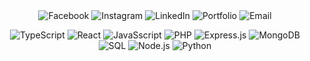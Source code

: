 <div align="center">
  <!-- Facebook -->
  <a href="https://facebook.com/profile.php?id=100093050435995" target="_blank" style="text-decoration: none;">
    <img src="https://img.shields.io/badge/Facebook-1877F2?style=for-the-badge&logo=facebook&logoColor=white&color=720e9e" alt="Facebook" style="border: none; padding: 0;"/>
  </a>

  <!-- Instagram -->
  <a href="https://instagram.com/yourprofile" target="_blank" style="text-decoration: none;">
    <img src="https://img.shields.io/badge/Instagram-E4405F?style=for-the-badge&logo=instagram&logoColor=white&color=662d91" alt="Instagram" style="border: none; padding: 0;"/>
  </a>

  <!-- LinkedIn -->
  <a href="https://linkedin.com/in/bryanlomerio" target="_blank" style="text-decoration: none;">
    <img src="https://img.shields.io/badge/LinkedIn-0A66C2?style=for-the-badge&logo=linkedin&logoColor=white&color=4B0082" alt="LinkedIn" style="border: none; padding: 0;"/>
  </a>

  <!-- Portfolio -->
  <a href="https://lomerio.cloud" target="_blank" style="text-decoration: none;">
    <img src="https://img.shields.io/badge/Portfolio-000000?style=for-the-badge&logo=About&logoColor=white&color=4B0082" alt="Portfolio" style="border: none; padding: 0;"/>
  </a>

  <!-- Email -->
  <a href="mailto:bryanlomerioanino@gmail.com" target="_blank" style="text-decoration: none;">
    <img src="https://img.shields.io/badge/Email-D14836?style=for-the-badge&logo=gmail&logoColor=white&color=4B0082" alt="Email" style="border: none; padding: 0;"/>
  </a>
</div>
<div align="center">
  
  ![TypeScript](https://img.shields.io/badge/TypeScript-007ACC?style=for-the-badge&logo=typescript&logoColor=white&color=4B0082)
  ![React](https://img.shields.io/badge/React-61DAFB?style=for-the-badge&logo=react&logoColor=white&color=4B0082)
  ![JavaSscript](https://img.shields.io/badge/JavaScript-F7DF1E?style=for-the-badge&logo=javascript&logoColor=white&color=4B0082)
  ![PHP](https://img.shields.io/badge/PHP-777BB4?style=for-the-badge&logo=php&logoColor=white&color=4B0082)
  ![Express.js](https://img.shields.io/badge/Express.js-404D59?style=for-the-badge&logo=express&logoColor=white&color=4B0082)
  ![MongoDB](https://img.shields.io/badge/MongoDB-47A248?style=for-the-badge&logo=mongodb&logoColor=white&color=4B0082)
  ![SQL](https://img.shields.io/badge/SQL-4479A1?style=for-the-badge&logo=sql&logoColor=white&color=4B0082)
  ![Node.js](https://img.shields.io/badge/Node.js-339933?style=for-the-badge&logo=node.js&logoColor=white&color=4B0082)
  ![Python](https://img.shields.io/badge/Python-3776AB?style=for-the-badge&logo=python&logoColor=white&color=4B0082)

</div>
